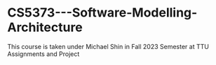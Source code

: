 # CS5373---Software-Modelling-Architecture
This course is taken under Michael Shin in Fall 2023 Semester at TTU
Assignments and Project

